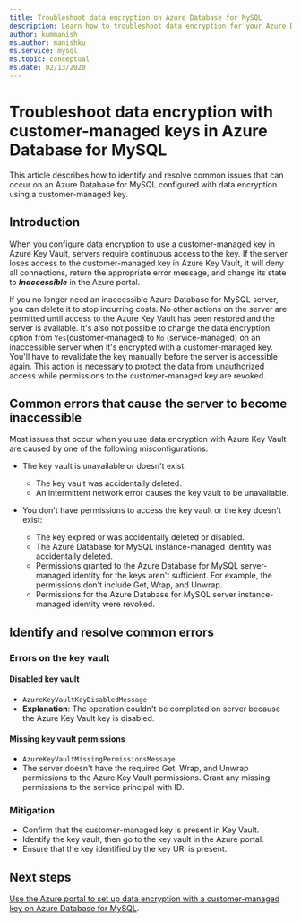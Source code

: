 ```yaml
---
title: Troubleshoot data encryption on Azure Database for MySQL
description: Learn how to troubleshoot data encryption for your Azure Database for MySQL
author: kummanish
ms.author: manishku
ms.service: mysql
ms.topic: conceptual
ms.date: 02/13/2020
---
```


# Troubleshoot data encryption with customer-managed keys in Azure Database for MySQL

This article describes how to identify and resolve common issues that can occur on an Azure Database for MySQL configured with data encryption using a customer-managed key.

## Introduction

When you configure data encryption to use a customer-managed key in Azure Key Vault, servers require continuous access to the key. If the server loses access to the customer-managed key in Azure Key Vault, it will deny all connections, return the appropriate error message, and change its state to ***Inaccessible*** in the Azure portal.

If you no longer need an inaccessible Azure Database for MySQL server, you can delete it to stop incurring costs. No other actions on the server are permitted until access to the Azure Key Vault has been restored and the server is available. It's also not possible to change the data encryption option from `Yes`(customer-managed) to `No` (service-managed) on an inaccessible server when it's encrypted with a customer-managed key. You'll have to revalidate the key manually before the server is accessible again. This action is necessary to protect the data from unauthorized access while permissions to the customer-managed key are revoked.

## Common errors that cause the server to become inaccessible

Most issues that occur when you use data encryption with Azure Key Vault are caused by one of the following misconfigurations:

- The key vault is unavailable or doesn't exist:
  - The key vault was accidentally deleted.
  - An intermittent network error causes the key vault to be unavailable.

- You don't have permissions to access the key vault or the key doesn't exist:
  - The key expired or was accidentally deleted or disabled.
  - The Azure Database for MySQL instance-managed identity was accidentally deleted.
  - Permissions granted to the Azure Database for MySQL server-managed identity for the keys aren't sufficient. For example, the permissions don't include Get, Wrap, and Unwrap.
  - Permissions for the Azure Database for MySQL server instance-managed identity were revoked.

## Identify and resolve common errors

### Errors on the key vault

#### Disabled key vault

- `AzureKeyVaultKeyDisabledMessage`
- **Explanation**: The operation couldn't be completed on server because the Azure Key Vault key is disabled.

#### Missing key vault permissions

- `AzureKeyVaultMissingPermissionsMessage`
- The server doesn't have the required Get, Wrap, and Unwrap permissions to the Azure Key Vault permissions. Grant any missing permissions to the service principal with ID.

### Mitigation

- Confirm that the customer-managed key is present in Key Vault.
- Identify the key vault, then go to the key vault in the Azure portal.
- Ensure that the key identified by the key URI is present.

## Next steps

[Use the Azure portal to set up data encryption with a customer-managed key on Azure Database for MySQL](howto-data-encryption-portal.md).
